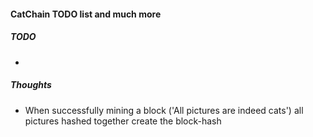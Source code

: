#### CatChain TODO list and much more


##### TODO

* 


##### Thoughts

* When successfully mining a block ('All pictures are indeed cats') all pictures hashed together create the block-hash

